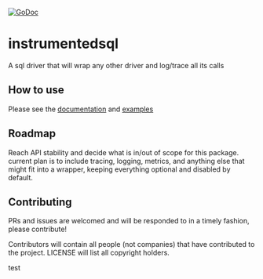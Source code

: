 [![GoDoc](https://godoc.org/github.com/fanatic/instrumentedsql?status.svg)](https://godoc.org/github.com/fanatic/instrumentedsql)

# instrumentedsql
A sql driver that will wrap any other driver and log/trace all its calls

## How to use

Please see the [documentation](https://godoc.org/github.com/fanatic/instrumentedsql) and [examples](https://github.com/fanatic/instrumentedsql/blob/master/sql_example_test.go)

## Roadmap

Reach API stability and decide what is in/out of scope for this package.
current plan is to include tracing, logging, metrics, and anything else that might fit into a wrapper, keeping everything optional and disabled by default.

## Contributing

PRs and issues are welcomed and will be responded to in a timely fashion, please contribute!

Contributors will contain all people (not companies) that have contributed to the project.
LICENSE will list all copyright holders.

test
